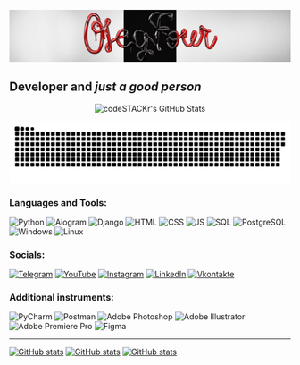![Header](https://github.com/olegfour3/olegfour3/blob/main/assets/header.png)

## Developer and *just a good person*

<p align="center">
 <img alt="codeSTACKr's GitHub Stats" src="https://komarev.com/ghpvc/?username=your-github-olegfour3&color=green" />
</p>
<p align="center">
 <img width="600" src="assets/github-snake.svg" alt="snake"/>
</p>

### Languages and Tools:
![Python](https://img.shields.io/badge/-Python-090909?style=for-the-badge&logo=python&logoColor=3776AB)
![Aiogram](https://img.shields.io/badge/-Aiogram-090909?style=for-the-badge&logo=Telegram&logoColor=26A5E4)
![Django](https://img.shields.io/badge/-Django-090909?style=for-the-badge&logo=Django&logoColor=092E20)
![HTML](https://img.shields.io/badge/-HTML-090909?style=for-the-badge&logo=HTML5&logoColor=E34F26)
![CSS](https://img.shields.io/badge/-CSS-090909?style=for-the-badge&logo=CSS3&logoColor=1572B6)
![JS](https://img.shields.io/badge/-JS-090909?style=for-the-badge&logo=JavaScript&logoColor=F7DF1E)
![SQL](https://img.shields.io/badge/-SQL-090909?style=for-the-badge&logo=SQLite&logoColor=003B57)
![PostgreSQL](https://img.shields.io/badge/-PostgreSQL-090909?style=for-the-badge&logo=PostgreSQL&logoColor=4169E1)
![Windows](https://img.shields.io/badge/-Windows-090909?style=for-the-badge&logo=Windows11&logoColor=0078D4)
![Linux](https://img.shields.io/badge/-Linux-090909?style=for-the-badge&logo=Linux&logoColor=FCC624)


### Socials:
[![Telegram](https://img.shields.io/badge/-Telegram-090909?style=for-the-badge&logo=telegram&logoColor=27A0D9)](https://t.me/oleg_four)
[![YouTube](https://img.shields.io/badge/-YouTube-090909?style=for-the-badge&logo=YouTube&logoColor=FF0000)](https://www.youtube.com/@user-nt1kf9jy8j/videos)
[![Instagram](https://img.shields.io/badge/-Instagram-090909?style=for-the-badge&logo=instagram&logoColor=B4068E)](https://www.instagram.com/oleg_four)
[![LinkedIn](https://img.shields.io/badge/-LinkedIn-090909?style=for-the-badge&logo=linkedin&logoColor=007BB6)](https://www.linkedin.com/in/olegpashuk)
[![Vkontakte](https://img.shields.io/badge/-Vkontakte-090909?style=for-the-badge&logo=Vk&logoColor=4F7DB3)](https://vk.com/olegpashuk)

### Additional instruments:
![PyCharm](https://img.shields.io/badge/-PyCharm-090909?style=for-the-badge&logo=PyCharm&logoColor=#000000)
![Postman](https://img.shields.io/badge/-Postman-090909?style=for-the-badge&logo=Postman&logoColor=FF6C37)
![Adobe Photoshop](https://img.shields.io/badge/-Photoshop-090909?style=for-the-badge&logo=AdobePhotoshop&logoColor=#31A8FF)
![Adobe Illustrator](https://img.shields.io/badge/-Illustrator-090909?style=for-the-badge&logo=AdobeIllustrator&logoColor=FF9A00)
![Adobe Premiere Pro](https://img.shields.io/badge/-Premiere-090909?style=for-the-badge&logo=AdobePremierePro&logoColor=9999FF)
![Figma](https://img.shields.io/badge/-Figma-090909?style=for-the-badge&logo=Figma&logoColor=F24E1E)

-----
[![GitHub stats](https://github-readme-stats.vercel.app/api/top-langs/?username=olegfour3&layout=compact&theme=dark)](https://github-readme-stats.vercel.app/api/top-langs/?username=olegfour3&layout=compact&theme=dark)
[![GitHub stats](https://github-readme-stats.vercel.app/api?username=olegfour3&show_icons=true&theme=dark)](https://github-readme-stats.vercel.app/api?username=olegfour3&show_icons=true&theme=dark)
[![GitHub stats](https://metrics.lecoq.io/olegfour3)](https://metrics.lecoq.io/olegfour3)
